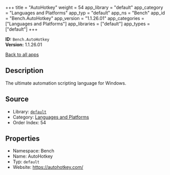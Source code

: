 ﻿+++
title = "AutoHotkey"
weight = 54
app_library = "default"
app_category = "Languages and Platforms"
app_typ = "default"
app_ns = "Bench"
app_id = "Bench.AutoHotkey"
app_version = "1.1.26.01"
app_categories = ["Languages and Platforms"]
app_libraries = ["default"]
app_types = ["default"]
+++

**ID:** `Bench.AutoHotkey`  
**Version:** 1.1.26.01  
<!--more-->

[Back to all apps](/apps/)

## Description
The ultimate automation scripting language for Windows.

## Source

* Library: [`default`](/app_libraries/default)
* Category: [Languages and Platforms](/app_categories/languages-and-platforms)
* Order Index: 54

## Properties

* Namespace: Bench
* Name: AutoHotkey
* Typ: `default`
* Website: <https://autohotkey.com/>

